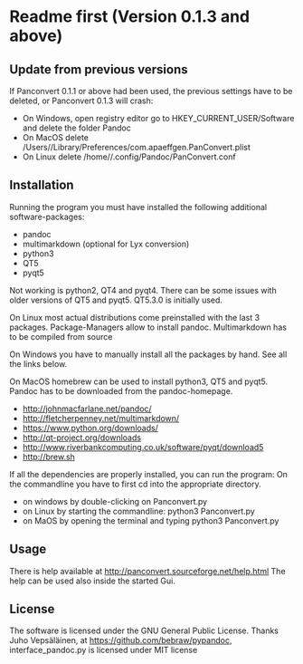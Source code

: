 # Readme first (Version 0.1.3 and above)
## Update from previous versions
If Panconvert 0.1.1 or above had been used, the previous settings have to be deleted, or Panconvert 0.1.3 will crash: 

- On Windows, open registry editor go to HKEY_CURRENT_USER/Software and delete the folder Pandoc
- On MacOS delete /Users/<USERNAME>/Library/Preferences/com.apaeffgen.PanConvert.plist
- On Linux delete /home/<USERNAME>/.config/Pandoc/PanConvert.conf

## Installation

Running the program you must have installed the following additional software-packages:

- pandoc
- multimarkdown (optional for Lyx conversion)
- python3
- QT5
- pyqt5

Not working is python2, QT4 and pyqt4. There can be some issues with older versions of QT5 and pyqt5. QT5.3.0 is
initially used.


On Linux most actual distributions come preinstalled with the last 3 packages. Package-Managers allow to install pandoc.
Multimarkdown has to be compiled from source

On Windows you have to manually install all the packages by hand. See all the links below.

On MacOS homebrew can be used to install python3, QT5 and pyqt5. Pandoc has to be downloaded from the pandoc-homepage.


- http://johnmacfarlane.net/pandoc/
- http://fletcherpenney.net/multimarkdown/
- https://www.python.org/downloads/
- http://qt-project.org/downloads
- http://www.riverbankcomputing.co.uk/software/pyqt/download5
- http://brew.sh

If all the dependencies are properly installed, you can run the program:
On the commandline you have to first cd into the appropriate directory.

- on windows by double-clicking on Panconvert.py
- on Linux by starting the commandline: python3 Panconvert.py
- on MaOS by opening the terminal and typing python3 Panconvert.py

## Usage

There is help available at http://panconvert.sourceforge.net/help.html
The help can be used also inside the started Gui.

## License

The software is licensed under the GNU General Public License.
Thanks Juho Vepsäläinen, at https://github.com/bebraw/pypandoc, interface_pandoc.py is licensed under MIT license


